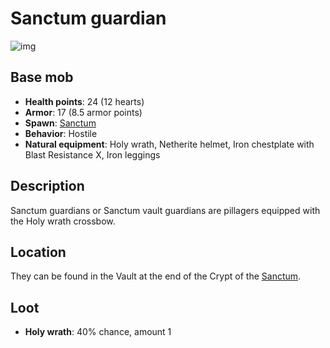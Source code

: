 # Sanctum guardian

![img](https://static.miraheze.org/stardustlabswiki/a/aa/Sanctum\_guardian.png)

## Base mob

* **Health points**: 24 (12 hearts)
* **Armor**: 17 (8.5 armor points)
* **Spawn**: [Sanctum](../nether-structures/sanctum.md)
* **Behavior**: Hostile
* **Natural equipment**: Holy wrath, Netherite helmet, Iron chestplate with Blast Resistance X, Iron leggings

## Description

Sanctum guardians or Sanctum vault guardians are pillagers equipped with the Holy wrath crossbow.

## Location

They can be found in the Vault at the end of the Crypt of the [Sanctum](../nether-structures/sanctum.md).

## Loot

* **Holy wrath**: 40% chance, amount 1
